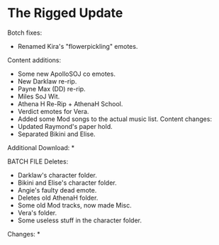 # The Rigged Update

Botch fixes:
  * Renamed Kira's "flowerpickling" emotes.
  
Content additions:
  * Some new ApolloSOJ co emotes.
  * New Darklaw re-rip.
  * Payne Max (DD) re-rip.
  * Miles SoJ Wit.
  * Athena H Re-Rip + AthenaH School.
  * Verdict emotes for Vera.
  * Added some Mod songs to the actual music list.
Content changes:
  * Updated Raymond's paper hold.
  * Separated Bikini and Elise.

Additional Download:
  * 
 
BATCH FILE
Deletes:
  * Darklaw's character folder.
  * Bikini and Elise's character folder.
  * Angie's faulty dead emote.
  * Deletes old AthenaH folder.
  * Some old Mod tracks, now made Misc.
  * Vera's folder.
  * Some useless stuff in the character folder.
  
Changes:
  * 
 
